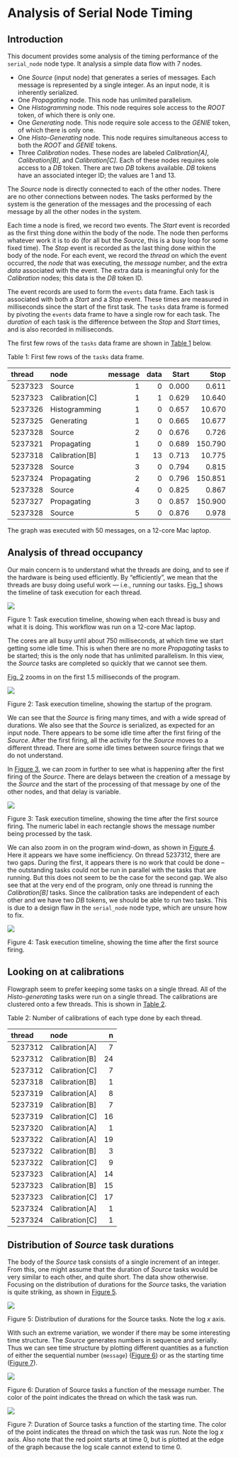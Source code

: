 # Analysis of Serial Node Timing


## Introduction

This document provides some analysis of the timing performance of the
`serial_node` node type. It analysis a simple data flow with 7 nodes.

- One *Source* (input node) that generates a series of messages. Each
  message is represented by a single integer. As an input node, it is
  inherently serialized.
- One *Propagating* node. This node has unlimited parallelism.
- One *Histogramming* node. This node requires sole access to the *ROOT*
  token, of which there is only one.
- One *Generating* node. This node require sole access to the *GENIE*
  token, of which there is only one.
- One *Histo-Generating* node. This node requires simultaneous access to
  both the *ROOT* and *GENIE* tokens.
- Three *Calibration* nodes. These nodes are labeled *Calibration\[A\]*,
  *Calibration\[B\]*, and *Calibration\[C\]*. Each of these nodes
  requires sole access to a *DB* token. There are two *DB* tokens
  available. *DB* tokens have an associated integer ID; the values are 1
  and 13.

The *Source* node is directly connected to each of the other nodes.
There are no other connections between nodes. The tasks performed by the
system is the generation of the messages and the processing of each
message by all the other nodes in the system.

Each time a node is fired, we record two events. The *Start* event is
recorded as the first thing done within the body of the node. The node
then performs whatever work it is to do (for all but the *Source*, this
is a busy loop for some fixed time). The *Stop* event is recorded as the
last thing done within the body of the node. For each event, we record
the *thread* on which the event occurred, the *node* that was executing,
the *message* number, and the extra *data* associated with the event.
The extra data is meaningful only for the *Calibration* nodes; this data
is the *DB* token ID.

The event records are used to form the `events` data frame. Each task is
associated with both a *Start* and a *Stop* event. These times are
measured in milliseconds since the start of the first task. The `tasks`
data frame is formed by pivoting the `events` data frame to have a
single row for each task. The *duration* of each task is the difference
between the *Stop* and *Start* times, and is also recorded in
milliseconds.

The first few rows of the `tasks` data frame are shown in
<a href="#tbl-read-events" class="quarto-xref">Table 1</a> below.

<div id="tbl-read-events">

Table 1: First few rows of the `tasks` data frame.

<div class="cell-output-display">

| thread  | node             | message | data | Start |    Stop | duration |
|:--------|:-----------------|--------:|-----:|------:|--------:|---------:|
| 5237323 | Source           |       1 |    0 | 0.000 |   0.611 |    0.611 |
| 5237323 | Calibration\[C\] |       1 |    1 | 0.629 |  10.640 |   10.011 |
| 5237326 | Histogramming    |       1 |    0 | 0.657 |  10.670 |   10.013 |
| 5237325 | Generating       |       1 |    0 | 0.665 |  10.677 |   10.012 |
| 5237328 | Source           |       2 |    0 | 0.676 |   0.726 |    0.050 |
| 5237321 | Propagating      |       1 |    0 | 0.689 | 150.790 |  150.101 |
| 5237318 | Calibration\[B\] |       1 |   13 | 0.713 |  10.775 |   10.062 |
| 5237328 | Source           |       3 |    0 | 0.794 |   0.815 |    0.021 |
| 5237324 | Propagating      |       2 |    0 | 0.796 | 150.851 |  150.055 |
| 5237328 | Source           |       4 |    0 | 0.825 |   0.867 |    0.042 |
| 5237327 | Propagating      |       3 |    0 | 0.857 | 150.900 |  150.043 |
| 5237328 | Source           |       5 |    0 | 0.876 |   0.978 |    0.102 |

</div>

</div>

The graph was executed with 50 messages, on a 12-core Mac laptop.

## Analysis of thread occupancy

Our main concern is to understand what the threads are doing, and to see
if the hardware is being used efficiently. By “efficiently”, we mean
that the threads are busy doing useful work — i.e., running our tasks.
<a href="#fig-thread-busy" class="quarto-xref">Fig. 1</a> shows the
timeline of task execution for each thread.

<div id="fig-thread-busy">

![](serial_node_timinig_files/figure-commonmark/fig-thread-busy-1.png)

Figure 1: Task execution timeline, showing when each thread is busy and
what it is doing. This workflow was run on a 12-core Mac laptop.

</div>

The cores are all busy until about 750 milliseconds, at which time we
start getting some idle time. This is when there are no more
*Propagating* tasks to be started; this is the only node that has
unlimited parallelism. In this view, the *Source* tasks are completed so
quickly that we cannot see them.

<a href="#fig-program-start" class="quarto-xref">Fig. 2</a> zooms in on
the first 1.5 milliseconds of the program.

<div id="fig-program-start">

![](serial_node_timinig_files/figure-commonmark/fig-program-start-1.png)

Figure 2: Task execution timeline, showing the startup of the program.

</div>

We can see that the *Source* is firing many times, and with a wide
spread of durations. We also see that the *Source* is serialized, as
expected for an input node. There appears to be some idle time after the
first firing of the *Source*. After the first firing, all the activity
for the *Source* moves to a different thread. There are some idle times
between source firings that we do not understand.

In <a href="#fig-program-start-after-first"
class="quarto-xref">Figure 3</a>, we can zoom in further to see what is
happening after the first firing of the *Source*. There are delays
between the creation of a message by the *Source* and the start of the
processing of that message by one of the other nodes, and that delay is
variable.

<div id="fig-program-start-after-first">

![](serial_node_timinig_files/figure-commonmark/fig-program-start-after-first-1.png)

Figure 3: Task execution timeline, showing the time after the first
source firing. The numeric label in each rectangle shows the message
number being processed by the task.

</div>

We can also zoom in on the program wind-down, as shown in
<a href="#fig-program-wind-down" class="quarto-xref">Figure 4</a>. Here
it appears we have some inefficiency. On thread 5237312, there are two
gaps. During the first, it appears there is no work that could be done –
the outstanding tasks could not be run in parallel with the tasks that
are running. But this does not seem to be the case for the second gap.
We also see that at the very end of the program, only one thread is
running the *Calibration\[B\]* tasks. Since the calibration tasks are
independent of each other and we have two *DB* tokens, we should be able
to run two tasks. This is due to a design flaw in the `serial_node` node
type, which are unsure how to fix.

<div id="fig-program-wind-down">

![](serial_node_timinig_files/figure-commonmark/fig-program-wind-down-1.png)

Figure 4: Task execution timeline, showing the time after the first
source firing.

</div>

## Looking on at calibrations

Flowgraph seem to prefer keeping some tasks on a single thread. All of
the *Histo-generating* tasks were run on a single thread. The
calibrations are clustered onto a few threads. This is shown in
<a href="#tbl-calibrations" class="quarto-xref">Table 2</a>.

<div id="tbl-calibrations">

Table 2: Number of calibrations of each type done by each thread.

<div class="cell-output-display">

| thread  | node             |   n |
|:--------|:-----------------|----:|
| 5237312 | Calibration\[A\] |   7 |
| 5237312 | Calibration\[B\] |  24 |
| 5237312 | Calibration\[C\] |   7 |
| 5237318 | Calibration\[B\] |   1 |
| 5237319 | Calibration\[A\] |   8 |
| 5237319 | Calibration\[B\] |   7 |
| 5237319 | Calibration\[C\] |  16 |
| 5237320 | Calibration\[A\] |   1 |
| 5237322 | Calibration\[A\] |  19 |
| 5237322 | Calibration\[B\] |   3 |
| 5237322 | Calibration\[C\] |   9 |
| 5237323 | Calibration\[A\] |  14 |
| 5237323 | Calibration\[B\] |  15 |
| 5237323 | Calibration\[C\] |  17 |
| 5237324 | Calibration\[A\] |   1 |
| 5237324 | Calibration\[C\] |   1 |

</div>

</div>

## Distribution of *Source* task durations

The body of the *Source* task consists of a single increment of an
integer. From this, one might assume that the duration of *Source* tasks
would be very similar to each other, and quite short. The data show
otherwise. Focusing on the distribution of durations for the *Source*
tasks, the variation is quite striking, as shown in
<a href="#fig-source-durations" class="quarto-xref">Figure 5</a>.

<div id="fig-source-durations">

![](serial_node_timinig_files/figure-commonmark/fig-source-durations-1.png)

Figure 5: Distribution of durations for the Source tasks. Note the log
$x$ axis.

</div>

With such an extreme variation, we wonder if there may be some
interesting time structure. The *Source* generates numbers in sequence
and serially. Thus we can see time structure by plotting different
quantities as a function of either the sequential number (`message`)
(<a href="#fig-source-time-structure-by-message"
class="quarto-xref">Figure 6</a>) or as the starting time
(<a href="#fig-source-time-structure-by-start"
class="quarto-xref">Figure 7</a>).

<div id="fig-source-time-structure-by-message">

![](serial_node_timinig_files/figure-commonmark/fig-source-time-structure-by-message-1.png)

Figure 6: Duration of Source tasks a function of the message number. The
color of the point indicates the thread on which the task was run.

</div>

<div id="fig-source-time-structure-by-start">

![](serial_node_timinig_files/figure-commonmark/fig-source-time-structure-by-start-1.png)

Figure 7: Duration of Source tasks a function of the starting time. The
color of the point indicates the thread on which the task was run. Note
the log $x$ axis. Also note that the red point starts at time 0, but is
plotted at the edge of the graph because the log scale cannot extend to
time 0.

</div>
